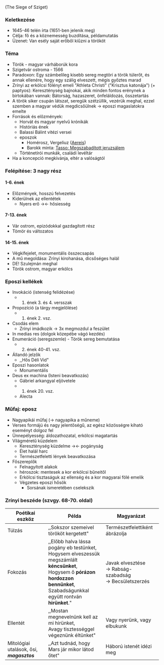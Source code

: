 (The Siege of Sziget)

### Keletkezése

- 1645-46 telén írta (1651-ben jelenik meg)
- Célja: fő és a köznemesség buzdítása, példamutatás
- Üzenet: Van esély saját erőből kiűzni a törököt

### Téma

- Török - magyar várháborúk kora
- Szigetvár ostroma - 1566
- Paradoxon: Egy számbelileg kisebb sereg megtöri a török túlerőt, és annak ellenére, hogy egy szálig elveszett, mégis győztes marad
- Zrínyi az erkölcsi fölényt emeli "Athleta Christi" ("Krisztus katonája") (+ paptyos):
		Kereszténység bajnokai, akik minden fontos erénynek a birtokában vannak: Bátorság, hazaszeret, önfeláldozás, összetartás
- A török siker csupán látszat, seregük szétzüllik, vezérük meghal, ezzel szemben a magyar védük megdicsőülnek → eposzi magaslatokra emelte
- Források és előzmények:
	- Horvát és magyar nyelvű krónikák
	- Históriás ének
	- Balassi Bálint vitézi versei
	- eposzok
		- Homérosz, Vergeliuz ([Aereis](https://hu.wikipedia.org/wiki/Aeneis))
		- Barokk minta: [Tasso: Megszabadított jeruzsálem](https://hu.wikipedia.org/wiki/A_megszabad%C3%ADtott_Jeruzs%C3%A1lem)
	- Történetírói munkák, családi levéltár
- Ha a koncepció megkívánja, eltér a valóságtól

### Felépítése: 3 nagy rész
#### 1-6. ének
- Előzmények, hosszú felvezetés
- Kiderülnek az ellentétek
	- Nyers erő →← hősiesség
#### 7-13. ének
- Vár ostrom, epizódokkal gazdagított rész
- Tömör és változatos
#### 14-15. ének
- Végkifejelet, monumentális összecsapás
- A mű megoldása: Zrínyi kirohanása, dicsőséges halál
- DE! Szulejmán meghal
- Török ostrom, magyar erkölcs

### Eposzi kellékek
- Invokáció (istenség felidézése)
	- 1. ének 3. és 4. versszak
- Propozíció (a tárgy megjelölése)
	- 1. ének 2. vsz.
- Csodás elem
	- Zrínyi imádkozik → 3x megmozdul a feszület
- In medias res (dolgok közepébe vágó kezdés)
- Enumeráció (seregszemle) - Török sereg bemutatása
	- 2. ének 40-41. vsz.
- Állandó jelzők
	- ,,Hős Déli Vid"
- Eposzi hasonlatok
	- Monumentális
- Deus ex machina (Isteni beavatkozás)
	- Gábriel arkangyal eljövetele
	- 1. ének 20. vsz.
	- Alecta

### Műfaj: eposz

- Nagyapikái műfaj (→ nagyapika a műneme)
- Verses formájú és nagy jelentőségű, az egész közösségre kiható eseményt dolgoz fel
- Ünnepélyesség: áldozathozatal, erkölcsi magatartás
- Világméretű küzdelem
	- Kereszténység küzdelme →← pogányság
	- Élet halál harc
	- Természetfeletti lények beavatkozása
- Főszereplők
	- Felnagyított alakok
	- héroszok: mentesek a kor erkölcsi bűneitől
	- Erkölcsi tisztaságuk az ellenség és a kor magyarai fölé emelik
	- Végzetes eposzi hősök
		- Sorsának ismeretében cselekszik

### Zrínyi beszéde (szvgy. 68-70. oldal)

| **Poétikai eszköz**                       | **Példa**                                                                                                                                                                                        | **Magyarázat**                                              |
| ----------------------------------------- | ------------------------------------------------------------------------------------------------------------------------------------------------------------------------------------------------ | ----------------------------------------------------------- |
| Túlzás                                    | ,,Sokszor szemeivel törököt kergetett"                                                                                                                                                           | Természetfelettiként ábrázolja                              |
| Fokozás                                   | ,,Előbb halva lássa pogány eb testünket,  <br>Hogysem elveszessük megszámlált __kéncsünket__,  <br>Hogysem ő __pórázon hordozzon bennünket__,  <br>Szabadságunkkal együtt rontván __hirünket__." | Javak elvesztése<br>→ Rabság-szabadság<br>→ Becsületszerzés |
| Ellentét                                  | ,,Mostan megnevelnünk kell az mi hirünket,  <br>Avagy tisztességgel végeznünk éltünket"                                                                                                          | Vagy nyerünk, vagy elbukunk                                 |
| Mítológiai utalások, ősi, ***magasztos*** | ,,Azt tudnád, hogy Mars jár mikor látod őtet"                                                                                                                                                    | Háború istenét idézi meg                                    |
